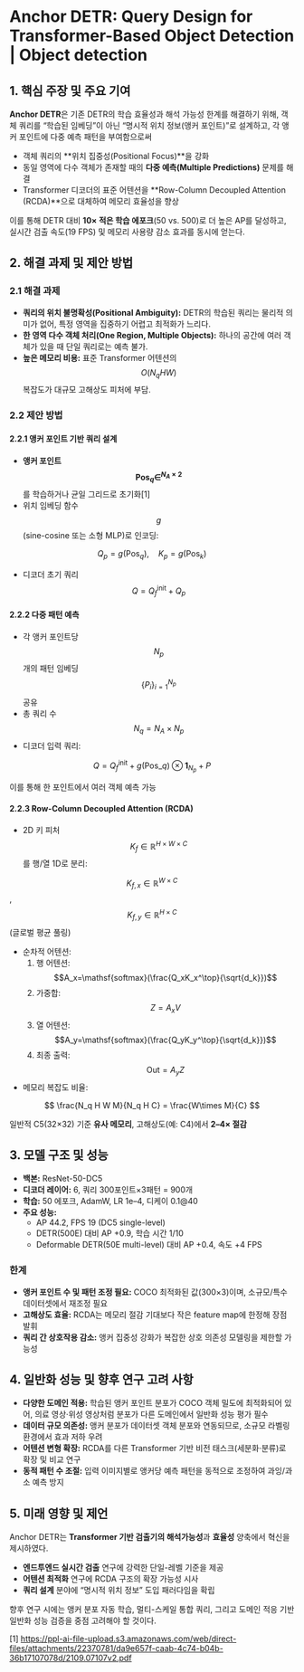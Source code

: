# Anchor DETR: Query Design for Transformer-Based Object Detection | Object detection

## 1. 핵심 주장 및 주요 기여  
**Anchor DETR**은 기존 DETR의 학습 효율성과 해석 가능성 한계를 해결하기 위해, 객체 쿼리를 “학습된 임베딩”이 아닌 “명시적 위치 정보(앵커 포인트)”로 설계하고, 각 앵커 포인트에 다중 예측 패턴을 부여함으로써  
- 객체 쿼리의 **위치 집중성(Positional Focus)**을 강화  
- 동일 영역에 다수 객체가 존재할 때의 **다중 예측(Multiple Predictions)** 문제를 해결  
- Transformer 디코더의 표준 어텐션을 **Row-Column Decoupled Attention (RCDA)**으로 대체하여 메모리 효율성을 향상  

이를 통해 DETR 대비 **10× 적은 학습 에포크**(50 vs. 500)로 더 높은 AP를 달성하고, 실시간 검출 속도(19 FPS) 및 메모리 사용량 감소 효과를 동시에 얻는다.

## 2. 해결 과제 및 제안 방법

### 2.1 해결 과제  
- **쿼리의 위치 불명확성(Positional Ambiguity):** DETR의 학습된 쿼리는 물리적 의미가 없어, 특정 영역을 집중하기 어렵고 최적화가 느리다.  
- **한 영역 다수 객체 처리(One Region, Multiple Objects):** 하나의 공간에 여러 객체가 있을 때 단일 쿼리로는 예측 불가.  
- **높은 메모리 비용:** 표준 Transformer 어텐션의 $$O(N_qHW)$$ 복잡도가 대규모 고해상도 피처에 부담.

### 2.2 제안 방법

#### 2.2.1 앵커 포인트 기반 쿼리 설계  
- **앵커 포인트 $$\mathrm{Pos}_q \in ^{N_A\times2} $$** 를 학습하거나 균일 그리드로 초기화[1]
- 위치 임베딩 함수 $$g$$ (sine-cosine 또는 소형 MLP)로 인코딩:  

$$
Q_p = g(\mathrm{Pos}_q),\quad K_p = g(\mathrm{Pos}_k)
$$

- 디코더 초기 쿼리 $$Q = Q_f^{\mathrm{init}} + Q_p$$

#### 2.2.2 다중 패턴 예측  
- 각 앵커 포인트당 $$N_p$$개의 패턴 임베딩 $$\{P_i\}_{i=1}^{N_p}$$ 공유  
- 총 쿼리 수 $$N_q = N_A \times N_p$$  
- 디코더 입력 쿼리:  

$$
Q = Q_f^{\mathrm{init}} + g(\mathrm{Pos}\_q)\otimes\mathbf{1}_{N_p} + P
$$

이를 통해 한 포인트에서 여러 객체 예측 가능

#### 2.2.3 Row-Column Decoupled Attention (RCDA)  
- 2D 키 피처 $$K_f\in\mathbb{R}^{H\times W\times C}$$를 행/열 1D로 분리:  
  
$$K_{f,x}\in\mathbb{R}^{W\times C}$$, $$K_{f,y}\in\mathbb{R}^{H\times C}$$ (글로벌 평균 풀링)  

- 순차적 어텐션:  
  1. 행 어텐션: $$A_x=\mathsf{softmax}(\frac{Q_xK_x^\top}{\sqrt{d_k}})$$  
  2. 가중합: $$Z = A_x V$$  
  3. 열 어텐션: $$A_y=\mathsf{softmax}(\frac{Q_yK_y^\top}{\sqrt{d_k}})$$  
  4. 최종 출력: $$\mathrm{Out} = A_y Z$$  
- 메모리 복잡도 비율:  

$$
\frac{N_q H W M}{N_q H C} = \frac{W\times M}{C}
$$
  
일반적 C5(32×32) 기준 **유사 메모리**, 고해상도(예: C4)에서 **2–4× 절감**

## 3. 모델 구조 및 성능  
- **백본:** ResNet-50-DC5  
- **디코더 레이어:** 6, 쿼리 300포인트×3패턴 = 900개  
- **학습:** 50 에포크, AdamW, LR 1e–4, 디케이 0.1@40  
- **주요 성능:**  
  - AP 44.2, FPS 19 (DC5 single-level)  
  - DETR(500E) 대비 AP +0.9, 학습 시간 1/10  
  - Deformable DETR(50E multi-level) 대비 AP +0.4, 속도 +4 FPS  

### 한계  
- **앵커 포인트 수 및 패턴 조정 필요:** COCO 최적화된 값(300×3)이며, 소규모/특수 데이터셋에서 재조정 필요  
- **고해상도 효율:** RCDA는 메모리 절감 기대보다 작은 feature map에 한정해 장점 발휘  
- **쿼리 간 상호작용 감소:** 앵커 집중성 강화가 복잡한 상호 의존성 모델링을 제한할 가능성

## 4. 일반화 성능 및 향후 연구 고려 사항  
- **다양한 도메인 적용:** 학습된 앵커 포인트 분포가 COCO 객체 밀도에 최적화되어 있어, 의료 영상·위성 영상처럼 분포가 다른 도메인에서 일반화 성능 평가 필수  
- **데이터 규모 의존성:** 앵커 분포가 데이터셋 객체 분포와 연동되므로, 소규모 라벨링 환경에서 효과 저하 우려  
- **어텐션 변형 확장:** RCDA를 다른 Transformer 기반 비전 태스크(세분화·분류)로 확장 및 비교 연구  
- **동적 패턴 수 조절:** 입력 이미지별로 앵커당 예측 패턴을 동적으로 조정하여 과잉/과소 예측 방지  

## 5. 미래 영향 및 제언  
Anchor DETR는 **Transformer 기반 검출기의 해석가능성**과 **효율성** 양축에서 혁신을 제시하였다.  
- **엔드투엔드 실시간 검출** 연구에 강력한 단일-레벨 기준을 제공  
- **어텐션 최적화** 연구에 RCDA 구조의 확장 가능성 시사  
- **쿼리 설계** 분야에 “명시적 위치 정보” 도입 패러다임을 확립  

향후 연구 시에는 앵커 분포 자동 학습, 멀티-스케일 통합 쿼리, 그리고 도메인 적응 기반 일반화 성능 검증을 중점 고려해야 할 것이다.

[1] https://ppl-ai-file-upload.s3.amazonaws.com/web/direct-files/attachments/22370781/da9e657f-caab-4c74-b04b-36b17107078d/2109.07107v2.pdf
